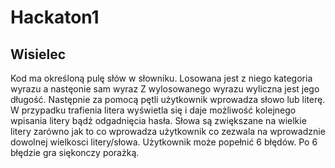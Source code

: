 # Hackaton1

## Wisielec

Kod ma określoną pulę słów w słowniku.
Losowana jest z niego kategoria wyrazu a nastęonie sam wyraz
Z wylosowanego wyrazu wyliczna jest jego długość.
Następnie za pomocą pętli użytkownik wprowadza słowo lub literę. W przypadku trafienia litera wyświetla się i daje możliwość kolejnego wpisania litery bądź odgadnięcia hasła.
Słowa są zwiększane na wielkie litery zarówno jak to co wprowadza użytkownik co zezwala na wprowadznie dowolnej wielkosci litery/słowa.
Użytkownik może popełnić 6 błędów. 
Po 6 błędzie gra siękonczy porażką.
